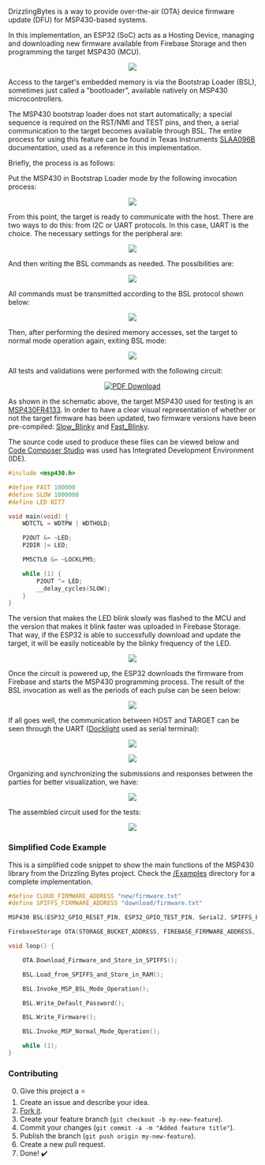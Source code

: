DrizzlingBytes is a way to provide over-the-air (OTA) device firmware update (DFU) for MSP430-based systems.

In this implementation, an ESP32 (SoC) acts as a Hosting Device, managing and downloading new firmware available from Firebase Storage and then programming the target MSP430 (MCU).

<p align="center"><img src="https://github.com/import-tiago/DrizzlingBytes/blob/main/Assets/Overview.png" ></p>

Access to the target's embedded memory is via the Bootstrap Loader (BSL), sometimes just called a "bootloader", available natively on MSP430 microcontrollers.

The MSP430 bootstrap loader does not start automatically; a special sequence is required on the RST/NMI and TEST pins, and then, a serial communication to the target becomes available through BSL. The entire process for using this feature can be found in Texas Instruments [SLAA096B](https://github.com/import-tiago/DrizzlingBytes/blob/main/Hardware/1.%20Datasheets/MSP430%20BSL/Application%20of%20Bootstrap%20Loader%20in%20MSP430%20With%20Flash%20Hardware%20and%20Software%20Proposal%20(SLAA096B).pdf) documentation, used as a reference in this implementation.

Briefly, the process is as follows:

Put the MSP430 in Bootstrap Loader mode by the following invocation process:

<p align="center"><img src="https://github.com/import-tiago/DrizzlingBytes/blob/main/Assets/BSLModeInvocation.png" ></p>

From this point, the target is ready to communicate with the host. There are two ways to do this: from I2C or UART protocols. In this case, UART is the choice. The necessary settings for the peripheral are:

<p align="center"><img src="https://github.com/import-tiago/DrizzlingBytes/blob/main/Assets/BSLUARTSettings.png" ></p>

And then writing the BSL commands as needed. The possibilities are:

<p align="center"><img src="https://github.com/import-tiago/DrizzlingBytes/blob/main/Assets/BSLCommandsList.png" ></p>

All commands must be transmitted according to the BSL protocol shown below:

<p align="center"><img src="https://github.com/import-tiago/DrizzlingBytes/blob/main/Assets/BSLProtocol.png" ></p>

Then, after performing the desired memory accesses, set the target to normal mode operation again, exiting BSL mode:

<p align="center"><img src="https://github.com/import-tiago/DrizzlingBytes/blob/main/Assets/NormalModeInvocation.png" ></p>

All tests and validations were performed with the following circuit:

<p align="center"><a href="https://github.com/import-tiago/DrizzlingBytes/blob/main/Hardware/0.%20Project/DrizzlingBytes.pdf"><img src="https://github.com/import-tiago/DrizzlingBytes/blob/main/Assets/SchematicPreview.png"  title="Schematic Preview" alt="PDF Download"></a></p>

As shown in the schematic above, the target MSP430 used for testing is an [MSP430FR4133](https://github.com/import-tiago/DrizzlingBytes/blob/main/Hardware/1.%20Datasheets/MSP430%20BSL/Datasheet%20-%20MSP430FR413x%20Mixed-Signal%20Microcontrollers%20(Rev.%20F).pdf). In order to have a clear visual representation of whether or not the target firmware has been updated, two firmware versions have been pre-compiled: [Slow_Blinky](https://github.com/import-tiago/DrizzlingBytes/blob/main/Assets/Precompiled%20Firmware/Slow_Blinky/firmware.txt) and [Fast_Blinky](https://github.com/import-tiago/DrizzlingBytes/blob/main/Assets/Precompiled%20Firmware/Fast_Blinky/firmware.txt).

The source code used to produce these files can be viewed below and [Code Composer Studio](https://www.ti.com/tool/CCSTUDIO) was used has Integrated Development Environment (IDE).

```c
#include <msp430.h>

#define FAST 100000
#define SLOW 1000000
#define LED BIT7

void main(void) {
    WDTCTL = WDTPW | WDTHOLD;

    P2OUT &= ~LED;
    P2DIR |= LED;

    PM5CTL0 &= ~LOCKLPM5;

    while (1) {
        P2OUT ^= LED;
        __delay_cycles(SLOW);
    }
}
```

The version that makes the LED blink slowly was flashed to the MCU and the version that makes it blink faster was uploaded in Firebase Storage. That way, if the ESP32 is able to successfully download and update the target, it will be easily noticeable by the blinky frequency of the LED.

<p align="center"><img src="https://github.com/import-tiago/DrizzlingBytes/blob/main/Assets/FirebaseStorage.png" ></p>

Once the circuit is powered up, the ESP32 downloads the firmware from Firebase and starts the MSP430 programming process. The result of the BSL invocation as well as the periods of each pulse can be seen below:

<p align="center"><img src="https://github.com/import-tiago/DrizzlingBytes/blob/main/Assets/BSLInvocationSignals.png" ></p>

If all goes well, the communication between HOST and TARGET can be seen through the UART ([Docklight](https://docklight.de/) used as serial terminal):

<p align="center"><img src="https://github.com/import-tiago/DrizzlingBytes/blob/main/Assets/ESP32_Tx.png" ></p>
<p align="center"><img src="https://github.com/import-tiago/DrizzlingBytes/blob/main/Assets/ESP32_Rx.png" ></p>

Organizing and synchronizing the submissions and responses between the parties for better visualization, we have:

<p align="center"><img src="https://github.com/import-tiago/DrizzlingBytes/blob/main/Assets/UARTCommunicationSync.png" ></p>

The assembled circuit used for the tests:

<p align="center"><img src="https://github.com/import-tiago/DrizzlingBytes/blob/main/Assets/Breadboard.png" ></p>

### Simplified Code Example
This is a simplified code snippet to show the main functions of the MSP430 library from the Drizzling Bytes project. Check the [/Examples](https://github.com/import-tiago/DrizzlingBytes/tree/main/Example/) directory for a complete implementation.
```cpp
#define CLOUD_FIRMWARE_ADDRESS "new/firmware.txt"
#define SPIFFS_FIRMWARE_ADDRESS "download/firmware.txt"

MSP430 BSL(ESP32_GPIO_RESET_PIN, ESP32_GPIO_TEST_PIN, Serial2, SPIFFS_FIRMWARE_ADDRESS);

FirebaseStorage OTA(STORAGE_BUCKET_ADDRESS, FIREBASE_FIRMWARE_ADDRESS, SPIFFS_FIRMWARE_ADDRESS);

void loop() {

	OTA.Download_Firmware_and_Store_in_SPIFFS();

	BSL.Load_from_SPIFFS_and_Store_in_RAM();

	BSL.Invoke_MSP_BSL_Mode_Operation();

	BSL.Write_Default_Password();

	BSL.Write_Firmware();

	BSL.Invoke_MSP_Normal_Mode_Operation();

	while (1);
}
```

### Contributing
0. Give this project a :star:
1. Create an issue and describe your idea.
2. [Fork it](https://github.com/import-tiago/DrizzlingBytes/fork).
3. Create your feature branch (`git checkout -b my-new-feature`).
4. Commit your changes (`git commit -a -m "Added feature title"`).
5. Publish the branch (`git push origin my-new-feature`).
6. Create a new pull request.
7. Done! :heavy_check_mark:
